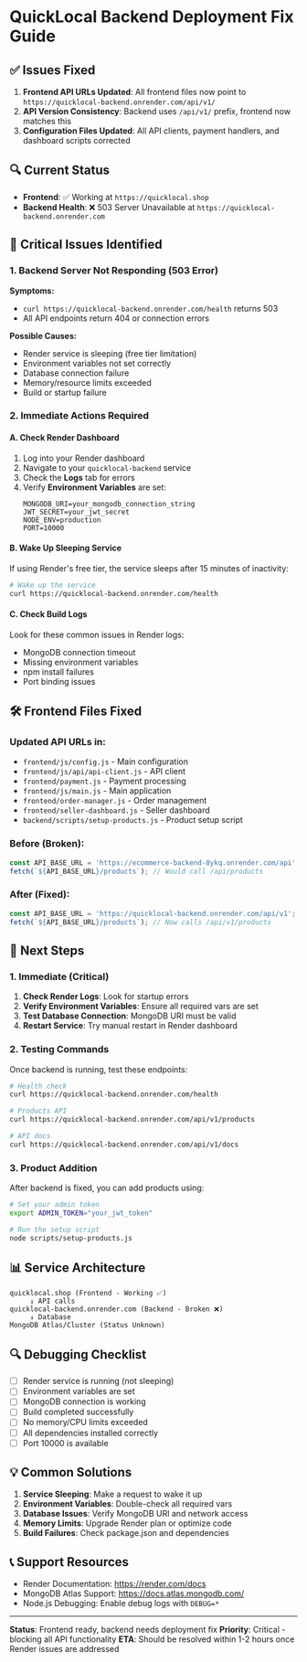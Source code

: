 # QuickLocal Backend Deployment Fix Guide

## ✅ Issues Fixed
1. **Frontend API URLs Updated**: All frontend files now point to `https://quicklocal-backend.onrender.com/api/v1/`
2. **API Version Consistency**: Backend uses `/api/v1/` prefix, frontend now matches this
3. **Configuration Files Updated**: All API clients, payment handlers, and dashboard scripts corrected

## 🔍 Current Status
- **Frontend**: ✅ Working at `https://quicklocal.shop`
- **Backend Health**: ❌ 503 Server Unavailable at `https://quicklocal-backend.onrender.com`

## 🚨 Critical Issues Identified

### 1. Backend Server Not Responding (503 Error)
**Symptoms:**
- `curl https://quicklocal-backend.onrender.com/health` returns 503
- All API endpoints return 404 or connection errors

**Possible Causes:**
- Render service is sleeping (free tier limitation)
- Environment variables not set correctly
- Database connection failure
- Memory/resource limits exceeded
- Build or startup failure

### 2. Immediate Actions Required

#### A. Check Render Dashboard
1. Log into your Render dashboard
2. Navigate to your `quicklocal-backend` service
3. Check the **Logs** tab for errors
4. Verify **Environment Variables** are set:
   ```
   MONGODB_URI=your_mongodb_connection_string
   JWT_SECRET=your_jwt_secret
   NODE_ENV=production
   PORT=10000
   ```

#### B. Wake Up Sleeping Service
If using Render's free tier, the service sleeps after 15 minutes of inactivity:
```bash
# Wake up the service
curl https://quicklocal-backend.onrender.com/health
```

#### C. Check Build Logs
Look for these common issues in Render logs:
- MongoDB connection timeout
- Missing environment variables
- npm install failures
- Port binding issues

## 🛠️ Frontend Files Fixed

### Updated API URLs in:
- `frontend/js/config.js` - Main configuration
- `frontend/js/api/api-client.js` - API client
- `frontend/payment.js` - Payment processing
- `frontend/js/main.js` - Main application
- `frontend/order-manager.js` - Order management
- `frontend/seller-dashboard.js` - Seller dashboard
- `backend/scripts/setup-products.js` - Product setup script

### Before (Broken):
```javascript
const API_BASE_URL = 'https://ecommerce-backend-8ykq.onrender.com/api';
fetch(`${API_BASE_URL}/products`); // Would call /api/products
```

### After (Fixed):
```javascript
const API_BASE_URL = 'https://quicklocal-backend.onrender.com/api/v1';
fetch(`${API_BASE_URL}/products`); // Now calls /api/v1/products
```

## 🔧 Next Steps

### 1. Immediate (Critical)
1. **Check Render Logs**: Look for startup errors
2. **Verify Environment Variables**: Ensure all required vars are set
3. **Test Database Connection**: MongoDB URI must be valid
4. **Restart Service**: Try manual restart in Render dashboard

### 2. Testing Commands
Once backend is running, test these endpoints:
```bash
# Health check
curl https://quicklocal-backend.onrender.com/health

# Products API
curl https://quicklocal-backend.onrender.com/api/v1/products

# API docs
curl https://quicklocal-backend.onrender.com/api/v1/docs
```

### 3. Product Addition
After backend is fixed, you can add products using:
```bash
# Set your admin token
export ADMIN_TOKEN="your_jwt_token"

# Run the setup script
node scripts/setup-products.js
```

## 📊 Service Architecture
```
quicklocal.shop (Frontend - Working ✅)
     ↓ API calls
quicklocal-backend.onrender.com (Backend - Broken ❌)
     ↓ Database
MongoDB Atlas/Cluster (Status Unknown)
```

## 🔍 Debugging Checklist
- [ ] Render service is running (not sleeping)
- [ ] Environment variables are set
- [ ] MongoDB connection is working
- [ ] Build completed successfully
- [ ] No memory/CPU limits exceeded
- [ ] All dependencies installed correctly
- [ ] Port 10000 is available

## 💡 Common Solutions
1. **Service Sleeping**: Make a request to wake it up
2. **Environment Variables**: Double-check all required vars
3. **Database Issues**: Verify MongoDB URI and network access
4. **Memory Limits**: Upgrade Render plan or optimize code
5. **Build Failures**: Check package.json and dependencies

## 📞 Support Resources
- Render Documentation: https://render.com/docs
- MongoDB Atlas Support: https://docs.atlas.mongodb.com/
- Node.js Debugging: Enable debug logs with `DEBUG=*`

---
**Status**: Frontend ready, backend needs deployment fix
**Priority**: Critical - blocking all API functionality
**ETA**: Should be resolved within 1-2 hours once Render issues are addressed
